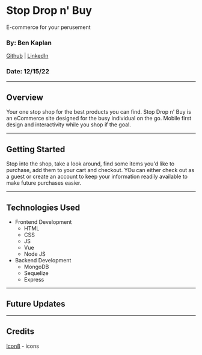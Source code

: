 # Stop Drop n' Buy

E-commerce for your perusement

### By: Ben Kaplan

[Github](https://github.com/JBenKaplan) | [LinkedIn](https://www.linkedin.com/in/jbenkaplan/) <br />

### Date: 12/15/22

---

## Overview

Your one stop shop for the best products you can find. Stop Drop n' Buy is an eCommerce site designed for the busy individual on the go. Mobile first design and interactivity while you shop if the goal.

---

## Getting Started

Stop into the shop, take a look around, find some items you'd like to purchase, add them to your cart and checkout. YOu can either check out as a guest or create an account to keep your information readily available to make future purchases easier.

---

## Technologies Used

- Frontend Development
  - HTML
  - CSS
  - JS
  - Vue
  - Node JS
- Backend Development
  - MongoDB
  - Sequelize
  - Express

---

## Future Updates

---

## Credits

[Icon8](https://icons8.com/) - icons
